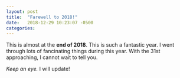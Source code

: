 ```yaml
---
layout: post
title:  "Farewell to 2018!"
date:   2018-12-29 10:23:07 -0500
categories: 
---
```

This is almost at the **end of 2018**. This is such a fantastic year. I went through lots of fancinating things during this year. With the 31st approaching, I cannot wait to tell you. 

*Keep an eye.* I will update!
